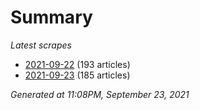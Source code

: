 # Summary
*Latest scrapes*
* [2021-09-22](https://github.com/nuuuwan/news_lk/blob/data/news_lk.2021-09-22.json) (193 articles)
* [2021-09-23](https://github.com/nuuuwan/news_lk/blob/data/news_lk.2021-09-23.json) (185 articles)

*Generated at 11:08PM, September 23, 2021*